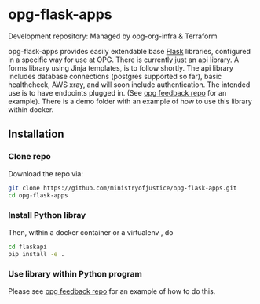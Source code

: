 # opg-flask-apps
Development repository: Managed by opg-org-infra &amp; Terraform

opg-flask-apps provides easily extendable base [Flask](https://flask.palletsprojects.com/en/2.1.x/) libraries, configured in a specific way for use at OPG. There is currently just an api library. A forms library using Jinja templates, is to follow shortly. The api library includes database connections (postgres supported so far), basic healthcheck, AWS xray, and will soon include authentication. The intended use is to have endpoints plugged in. (See [opg feedback repo](https://github.com/ministryofjustice/opg-feedback) for an example). There is a demo folder with an example of how to use this library within docker.

## Installation
 
### Clone repo

Download the repo via:

```bash
git clone https://github.com/ministryofjustice/opg-flask-apps.git
cd opg-flask-apps
```

### Install Python libray

Then, within a docker container or a virtualenv , do
```bash
cd flaskapi
pip install -e .
```

### Use library within Python program
Please see [opg feedback repo](https://github.com/ministryofjustice/opg-feedback) for an example of how to do this.
